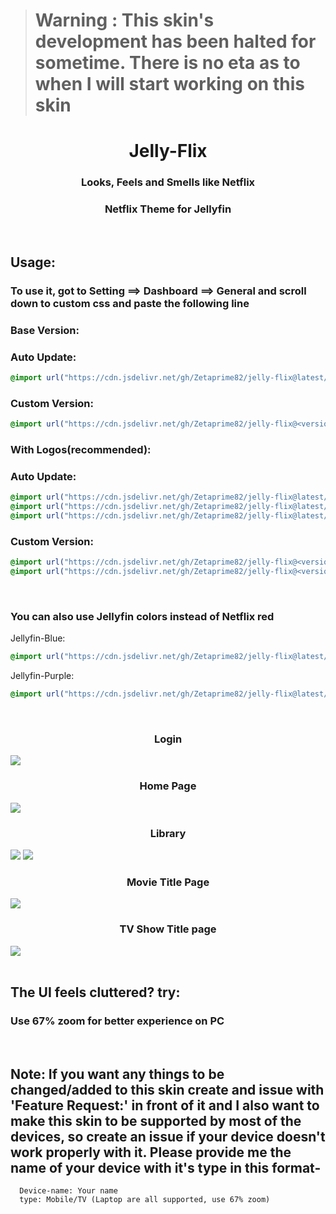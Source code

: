 > # **Warning** : This skin's development has been halted for sometime. There is no eta as to when I will start working on this skin

<div align="center">
<h1>Jelly-Flix</h1>
<h3>Looks, Feels and Smells like Netflix</h3>
<h3>Netflix Theme for Jellyfin</h3>
</div>
<br>
<h2>Usage:</h2>
<h3> To use it, got to Setting ==> Dashboard ==> General and scroll down to custom css and paste the following line</h3>


<h3>Base Version:</h3>
<h3>Auto Update: </h3>

```css
@import url("https://cdn.jsdelivr.net/gh/Zetaprime82/jelly-flix@latest/default.css");
```

<h3>Custom  Version:</h3>

```css
@import url("https://cdn.jsdelivr.net/gh/Zetaprime82/jelly-flix@<version-number>/default.css");
```

<h3>With Logos(recommended):</h3>
<h3>Auto Update:</h3>

```css
@import url("https://cdn.jsdelivr.net/gh/Zetaprime82/jelly-flix@latest/default.css");
@import url("https://cdn.jsdelivr.net/gh/Zetaprime82/jelly-flix@latest/addons/Logo.css");
@import url("https://cdn.jsdelivr.net/gh/Zetaprime82/jelly-flix@latest/crunchyroll-subtitles.css");
```

<h3>Custom Version:</h3>

```css
@import url("https://cdn.jsdelivr.net/gh/Zetaprime82/jelly-flix@<version-number>/default.css");
@import url("https://cdn.jsdelivr.net/gh/Zetaprime82/jelly-flix@<version-number>/addons/Logo.css");
```

<br>
<h3>You can also use Jellyfin colors instead of Netflix red </h3>
Jellyfin-Blue:

```css
@import url("https://cdn.jsdelivr.net/gh/Zetaprime82/jelly-flix@latest/addons/jf-blue.css");
```
Jellyfin-Purple:

```css
@import url("https://cdn.jsdelivr.net/gh/Zetaprime82/jelly-flix@latest/addons/jf-purple.css");
```


<br>
<div class="imagesCont">
  <div class="Login">
    <h3 align="center">Login</h3>
    <img src="https://cdn.jsdelivr.net/gh/Zetaprime82/jelly-flix@main/img/Login.jpg">
  </div>
  <div class="home">
    <h3 align="center">Home Page</h3>
    <img src="https://cdn.jsdelivr.net/gh/Zetaprime82/jelly-flix@main/img/Home.jpg">
  </div>  
  <div class="lib">
    <h3 align="center">Library</h3>
    <img src="https://cdn.jsdelivr.net/gh/Zetaprime82/jelly-flix@main/img/Movies.jpg">
    <img src="https://cdn.jsdelivr.net/gh/Zetaprime82/jelly-flix@main/img/TV%20Shows.jpg">
  </div>
  <div class="titleMov">
    <h3 align="center">Movie Title Page</h3>
    <img src="https://cdn.jsdelivr.net/gh/Zetaprime82/jelly-flix@main/img/Title%20Page-Movie.jpg">
  </div>
  <div class="titleTv">
    <h3 align="center">TV Show Title page</h3>
    <img src="https://cdn.jsdelivr.net/gh/Zetaprime82/jelly-flix@main/img/Title%20Page-TV.jpg">
  </div>
</div>
<br>
<div class="faq">
<h2>The UI feels cluttered? try:</h2><h3>Use 67% zoom for better experience on PC</h3>
</div>
<br>
<div class="note">
  <h2>Note: If you want any things to be changed/added to this skin create and issue with 'Feature Request:' in front of it and I also want to make this skin to be supported by most of the devices, so create an issue if your device doesn't work properly with it. Please provide me the name of your device with it's type in this format-<br></h2>

  ```
    Device-name: Your name
    type: Mobile/TV (Laptop are all supported, use 67% zoom)
  ```
</div>
<br>
